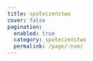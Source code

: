 ```yaml
---
title: społeczeństwo
cover: false
pagination: 
  enabled: true
  category: społeczeństwo
  permalink: /page/:num/
---
```

